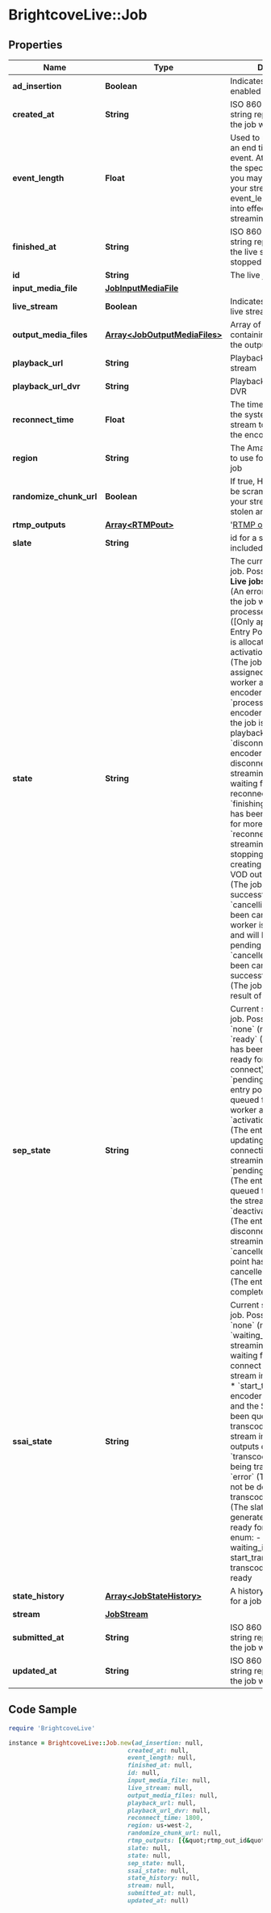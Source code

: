 # BrightcoveLive::Job

## Properties

Name | Type | Description | Notes
------------ | ------------- | ------------- | -------------
**ad_insertion** | **Boolean** | Indicates whether SSAI is enabled | 
**created_at** | **String** | ISO 8601 date-time string representing when the job was created | [optional] 
**event_length** | **Float** | Used to preset and define an end time for the live event. At any point within the specified event_length you may reconnect to your stream. The event_length setting goes into effect as soon as streaming begins. | 
**finished_at** | **String** | ISO 8601 date-time string representing when the live stream was stopped | [optional] 
**id** | **String** | The live job id | [optional] 
**input_media_file** | [**JobInputMediaFile**](JobInputMediaFile.md) |  | 
**live_stream** | **Boolean** | Indicates whether this is a live stream or VOD | 
**output_media_files** | [**Array&lt;JobOutputMediaFiles&gt;**](JobOutputMediaFiles.md) | Array of objects containing properties for the output media files | 
**playback_url** | **String** | Playback URL for the live stream | [optional] 
**playback_url_dvr** | **String** | Playback URL for the live DVR | [optional] 
**reconnect_time** | **Float** | The time, in seconds, that the system will wait for a stream to reconnect to the encoder | 
**region** | **String** | The Amazon AWS region to use for encoding the job | 
**randomize_chunk_url** | **Boolean** | If true, HLS segments will be scrambled to prevent your stream from being stolen and reused | [optional] [default to true]
**rtmp_outputs** | [**Array&lt;RTMPout&gt;**](RTMPout.md) | &#39;[RTMP outputs](https://support.brightcove.com/live-api-rtmp-outputs) for the job&#39; | [optional] 
**slate** | **String** | id for a slate of assets included | 
**state** | **String** | The current state of the job. Possible values for **Live jobs** are:   - &#x60;error&#x60; (An error has occurred; the job will not be processed.)   - &#x60;standby&#x60; ([Only applicable to Static Entry Point jobs.; The job is allocated and ready for activation.)   - &#x60;waiting&#x60; (The job has been assigned to a streaming worker and ready for the encoder to connect.)   - &#x60;processing&#x60; (The encoder is connected and the job is available for playback.)   - &#x60;disconnected&#x60; (The encoder has disconnected and the streaming worker is waiting for a reconnection.)   - &#x60;finishing&#x60; (The encoder has been disconnected for more than &#x60;reconnect_time&#x60;, and streaming worker is stopping the jobs and creating any associated VOD outputs.)   - &#x60;finished&#x60; (The job has finished successfully.)   - &#x60;cancelling&#x60; (The job has been cancelled and the worker is stopping the job and will NOT process any pending VOD outputs.)   - &#x60;cancelled&#x60; (The job has been cancelled successfully.)   - &#x60;failed&#x60; (The job has stopped as a result of a system error.) | [optional] 
**sep_state** | **String** | Current state of an SEP job.  Possible states:   * &#x60;none&#x60; (not an SEP job)   * &#x60;ready&#x60; (The entry point has been activated and ready for the encoder to connect)   * &#x60;pending_activation&#x60; (The entry point has been queued for streaming worker assignment.)   * &#x60;activation_in_progress&#x60; (The entry point is updating to route connections to the streaming worker.)   * &#x60;pending_deactivation&#x60; (The entry point has been queued for cleanup from the streaming worker.)   * &#x60;deactivation_in_progress&#x60; (The entry point is disconnecting from the streaming worker.)   * &#x60;cancelled&#x60; (The entry point has been cancelled.)   * &#x60;finished&#x60; (The entry point has completed successfully.) | [optional] 
**ssai_state** | **String** | Current state of an SSAI job.  Possible states:   * &#x60;none&#x60; (not an SSAI job)   * &#x60;waiting_input&#x60; (The streaming worker is waiting for the encoder to connect and provide the stream input information.)   * &#x60;start_transcoding&#x60; (The encoder has connected and the SSAI slate has been queued for transcoding based on the stream input data and outputs data.)   * &#x60;transcoding&#x60; (The slate is being transcoded.)   * &#x60;error&#x60; (The slate could not be downloaded or transcoded.)   * &#x60;ready&#x60; (The slate has been generated and the job is ready for SSAI playback.) enum:   - none   - waiting_input   - start_transcoding   - transcoding   - error   - ready | [optional] 
**state_history** | [**Array&lt;JobStateHistory&gt;**](JobStateHistory.md) | A history of state changes for a job | [optional] 
**stream** | [**JobStream**](JobStream.md) |  | 
**submitted_at** | **String** | ISO 8601 date-time string representing when the job was submitted | [optional] 
**updated_at** | **String** | ISO 8601 date-time string representing when the job was last modified | [optional] 

## Code Sample

```ruby
require 'BrightcoveLive'

instance = BrightcoveLive::Job.new(ad_insertion: null,
                                 created_at: null,
                                 event_length: null,
                                 finished_at: null,
                                 id: null,
                                 input_media_file: null,
                                 live_stream: null,
                                 output_media_files: null,
                                 playback_url: null,
                                 playback_url_dvr: null,
                                 reconnect_time: 1800,
                                 region: us-west-2,
                                 randomize_chunk_url: null,
                                 rtmp_outputs: [{&quot;rtmp_out_id&quot;:&quot;asdfg-lkjh&quot;,&quot;stream_start&quot;:1538746255247,&quot;connection_info&quot;:{&quot;host&quot;:&quot;a.rtmp.youtube.com&quot;,&quot;port&quot;:1935,&quot;application&quot;:&quot;live2&quot;,&quot;streamName&quot;:&quot;myStream&quot;,&quot;sessionStatus&quot;:&quot;Active&quot;}}],
                                 slate: null,
                                 state: null,
                                 sep_state: null,
                                 ssai_state: null,
                                 state_history: null,
                                 stream: null,
                                 submitted_at: null,
                                 updated_at: null)
```


